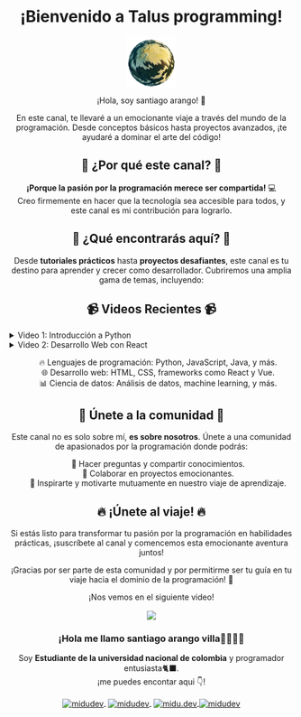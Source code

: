 <h1 align="center">¡Bienvenido a Talus programming!</h1>
<p align="center">
   <img align="center" src="Screenshot_2024-03-11_at_12-44-30_DALL_E_2-removebg-preview.png" alt="midudev" height="90px" width="90px" />
</p>
<p align="center">¡Hola, soy santiago arango! 🚀</p>
<p align="center">
  En este canal, te llevaré a un emocionante viaje a través del mundo de la programación.
  Desde conceptos básicos hasta proyectos avanzados, ¡te ayudaré a dominar el arte del código!
</p>
<h2 align="center">🌟 ¿Por qué este canal? 🌟</h2>
<p align="center">
  <strong>¡Porque la pasión por la programación merece ser compartida!</strong> 💻<br>
  Creo firmemente en hacer que la tecnología sea accesible para todos, y este canal es mi contribución para lograrlo.
</p>
<h2 align="center">🚀 ¿Qué encontrarás aquí? 🚀</h2>
<p align="center">
  Desde <strong>tutoriales prácticos</strong> hasta <strong>proyectos desafiantes</strong>, este canal es tu destino para aprender y crecer como desarrollador.
  Cubriremos una amplia gama de temas, incluyendo:
</p>
<h2 align="center">📹 Videos Recientes 📹</h2>

<details>
  <summary>Video 1: Introducción a Python</summary>
  <p align="center">
    <a href="enlace_del_video_1">
      <img src="miniatura_video_1.jpg" alt="Video 1" width="400px">
    </a>
  </p>
  <p align="center">
    Descripción del video 1...
  </p>
</details>

<details>
  <summary>Video 2: Desarrollo Web con React</summary>
  <p align="center">
    <a href="enlace_del_video_2">
      <img src="miniatura_video_2.jpg" alt="Video 2" width="400px">
    </a>
  </p>
  <p align="center">
    Descripción del video 2...
  </p>
</details>


<ul align="center"; type="none">
  <li>🔥 Lenguajes de programación: Python, JavaScript, Java, y más.</li>
  <li>🌐 Desarrollo web: HTML, CSS, frameworks como React y Vue.</li>
  <li>📊 Ciencia de datos: Análisis de datos, machine learning, y más.</li>
</ul>
<h2 align="center">🎉 Únete a la comunidad 🎉</h2>
<p align="center">
  Este canal no es solo sobre mí, <strong>es sobre nosotros</strong>.
  Únete a una comunidad de apasionados por la programación donde podrás:
</p>
<ul align="center", type="none">
  <li>💬 Hacer preguntas y compartir conocimientos.</li>
  <li>🚀 Colaborar en proyectos emocionantes.</li>
  <li>🌟 Inspirarte y motivarte mutuamente en nuestro viaje de aprendizaje.</li>
</ul>
<h2 align="center">🔥 ¡Únete al viaje! 🔥</h2>
<p align="center">
  Si estás listo para transformar tu pasión por la programación en habilidades prácticas,
  ¡suscríbete al canal y comencemos esta emocionante aventura juntos!
</p>
<p align="center">
  ¡Gracias por ser parte de esta comunidad y por permitirme ser tu guía en tu viaje hacia el dominio de la programación! 🚀
</p>
<p align="center">
  ¡Nos vemos en el siguiente video!
</p>
<p align="center" width="300">
   <img align="center" width="500" src="https://user-images.githubusercontent.com/49077085/188249249-e99d96af-a9d9-45d9-b331-afe871b13153.png" />
   <h3 align="center">¡Hola me llamo santiago arango villa🐈‍👨🏻‍💻</h3>
</p>

<p align="center">Soy <strong>Estudiante de la universidad nacional de colombia</strong> y programador entusiasta🐈‍⬛.<br />¡me puedes encontar aqui 👇!</p>
<p align="center">
   <a href="https://www.linkedin.com/in/santiago-arango-villa-a9297a227/" target="blank" style='margin-right:4px'>
    <img align="center" src="https://user-images.githubusercontent.com/49077085/188248117-f2bdf648-a274-4eff-babb-967f3576d6f8.svg" alt="midudev" height="28px" width="28px" />
  </a>
   <a href="https://www.youtube.com/channel/UCouJY6fX7ShdDONeN3thUUA" target="blank" style='margin-right:4px'>
    <img align="center" src="https://user-images.githubusercontent.com/49077085/188248348-624b06d3-d787-4223-8ca1-85edffe4bf04.svg" alt="midudev" height="38px" width="38px" />
  </a>
  <a href="https://www.instagram.com/streaker_a/" target="blank">
    <img align="center" src="https://user-images.githubusercontent.com/49077085/188248313-c2090cae-c409-43ce-8356-5d1f0f13fa53.svg" alt="midu.dev" height="38px" width="38px" />
  </a>
  <a href="https://twitter.com/santiag52487362" target="blank">
    <img align="center" src="https://user-images.githubusercontent.com/49077085/188248390-3181255d-d4fc-4a3a-b1a1-e26a2218333f.svg" alt="midudev" height="28px" width="28px" />
  </a>
</p>
